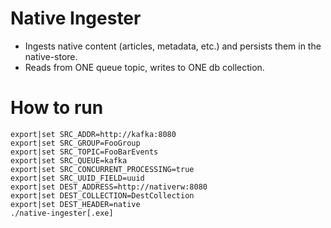 # Native Ingester
* Ingests native content (articles, metadata, etc.) and persists them in the native-store.
* Reads from ONE queue topic, writes to ONE db collection.
# How to run

```
export|set SRC_ADDR=http://kafka:8080
export|set SRC_GROUP=FooGroup
export|set SRC_TOPIC=FooBarEvents
export|set SRC_QUEUE=kafka
export|set SRC_CONCURRENT_PROCESSING=true
export|set SRC_UUID_FIELD=uuid
export|set DEST_ADDRESS=http://nativerw:8080
export|set DEST_COLLECTION=DestCollection
export|set DEST_HEADER=native
./native-ingester[.exe]
```
